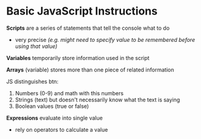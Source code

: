 # Basic JavaScript Instructions  

**Scripts** are a series of statements that tell the console what to do 
- very precise *(e.g. might need to specify value to be remembered before using that value)*  

**Variables** temporarily store information used in the script  

**Arrays** (variable) stores more than one piece of related information  

JS distinguishes btn:
1. Numbers (0-9) and math with this numbers  
2. Strings (text) but doesn't necessarily know what the text is saying  
3. Boolean values (true or false)  

**Expressions** evaluate into single value 
- rely on operators to calculate a value 
